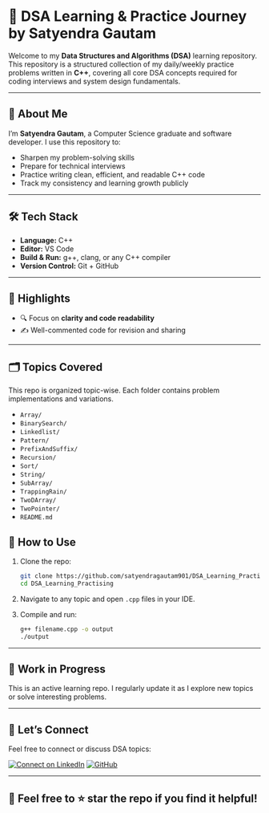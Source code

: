 # 🧠 DSA Learning & Practice Journey by Satyendra Gautam

Welcome to my **Data Structures and Algorithms (DSA)** learning repository.  
This repository is a structured collection of my daily/weekly practice problems written in **C++**, covering all core DSA concepts required for coding interviews and system design fundamentals.

---
## 📌 About Me

I’m **Satyendra Gautam**, a Computer Science graduate and software developer. I use this repository to:

- Sharpen my problem-solving skills
- Prepare for technical interviews 
- Practice writing clean, efficient, and readable C++ code
- Track my consistency and learning growth publicly

---

<!-- ## 🧠 Why This Repo?

As a Computer Science graduate and a software developer, I strongly believe in mastering DSA to:
- Build strong problem-solving skills
- Improve code efficiency
- Prepare for technical interviews
- Strengthen my foundations for system design and real-world applications

--- -->




## 🛠️ Tech Stack

- **Language:** C++
- **Editor:** VS Code
- **Build & Run:** g++, clang, or any C++ compiler
- **Version Control:** Git + GitHub

---

## 📌 Highlights

- 🔍 Focus on **clarity and code readability**
- ✍️ Well-commented code for revision and sharing
<!-- - 💡 Covers patterns commonly asked in interviews (sliding window, recursion to DP, etc.) -->



<!-- ├── Recursion/
├── Sorting/
├── Searching/
├── Stack/
├── Queue/
├── BinaryTree/
├── Graph/
├── Hashing/
├── SlidingWindow/
├── TwoPointer/
├── BitManipulation/
├── DynamicProgramming/ -->


---
## 🗂️ Topics Covered

This repo is organized topic-wise. Each folder contains problem implementations and variations.
- `Array/`
- `BinarySearch/`
- `Linkedlist/`
- `Pattern/`
- `PrefixAndSuffix/`
- `Recursion/`
- `Sort/`
- `String/`
- `SubArray/`
- `TrappingRain/`
- `TwoDArray/`
- `TwoPointer/`
- `README.md`


## 💬 How to Use

1. Clone the repo:
    ```bash
    git clone https://github.com/satyendragautam901/DSA_Learning_Practising.git
   cd DSA_Learning_Practising
    ```

2. Navigate to any topic and open `.cpp` files in your IDE.

3. Compile and run:
    ```bash
    g++ filename.cpp -o output
    ./output
    ```

---

## 🚧 Work in Progress

This is an active learning repo. I regularly update it as I explore new topics or solve interesting problems.

---

## 🙌 Let’s Connect

Feel free to connect or discuss DSA topics:

[![Connect on LinkedIn](https://img.shields.io/badge/-LinkedIn-blue?style=flat-square&logo=linkedin)](https://www.linkedin.com/in/satyendra-gautam-525220244/)
[![GitHub](https://img.shields.io/badge/-GitHub-black?style=flat-square&logo=github)](https://github.com/satyendragautam901)


---

## 📌 Feel free to ⭐ star the repo if you find it helpful!



